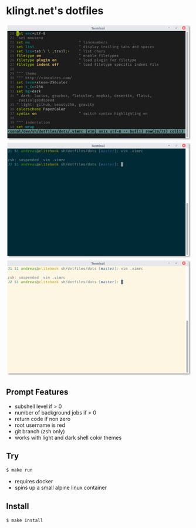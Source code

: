 # klingt.net's dotfiles

![vim](vim.png)
![terminal-dark](terminal-dark.png)
![terminal-light](terminal-light.png)

## Prompt Features

- subshell level if > 0
- number of background jobs if > 0
- return code if non zero
- root username is red
- git branch (zsh only)
- works with light and dark shell color themes

## Try

```sh
$ make run
```

- requires docker
- spins up a small alpine linux container

## Install

```sh
$ make install
```